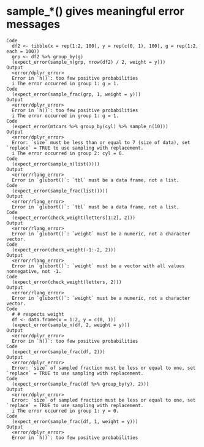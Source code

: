 # sample_*() gives meaningful error messages

    Code
      df2 <- tibble(x = rep(1:2, 100), y = rep(c(0, 1), 100), g = rep(1:2, each = 100))
      grp <- df2 %>% group_by(g)
      (expect_error(sample_n(grp, nrow(df2) / 2, weight = y)))
    Output
      <error/dplyr_error>
      Error in `h()`: too few positive probabilities
      i The error occurred in group 1: g = 1.
    Code
      (expect_error(sample_frac(grp, 1, weight = y)))
    Output
      <error/dplyr_error>
      Error in `h()`: too few positive probabilities
      i The error occurred in group 1: g = 1.
    Code
      (expect_error(mtcars %>% group_by(cyl) %>% sample_n(10)))
    Output
      <error/dplyr_error>
      Error: `size` must be less than or equal to 7 (size of data), set `replace` = TRUE to use sampling with replacement.
      i The error occurred in group 2: cyl = 6.
    Code
      (expect_error(sample_n(list())))
    Output
      <error/rlang_error>
      Error in `glubort()`: `tbl` must be a data frame, not a list.
    Code
      (expect_error(sample_frac(list())))
    Output
      <error/rlang_error>
      Error in `glubort()`: `tbl` must be a data frame, not a list.
    Code
      (expect_error(check_weight(letters[1:2], 2)))
    Output
      <error/rlang_error>
      Error in `glubort()`: `weight` must be a numeric, not a character vector.
    Code
      (expect_error(check_weight(-1:-2, 2)))
    Output
      <error/rlang_error>
      Error in `glubort()`: `weight` must be a vector with all values nonnegative, not -1.
    Code
      (expect_error(check_weight(letters, 2)))
    Output
      <error/rlang_error>
      Error in `glubort()`: `weight` must be a numeric, not a character vector.
    Code
      # # respects weight
      df <- data.frame(x = 1:2, y = c(0, 1))
      (expect_error(sample_n(df, 2, weight = y)))
    Output
      <error/dplyr_error>
      Error in `h()`: too few positive probabilities
    Code
      (expect_error(sample_frac(df, 2)))
    Output
      <error/dplyr_error>
      Error: `size` of sampled fraction must be less or equal to one, set `replace` = TRUE to use sampling with replacement.
    Code
      (expect_error(sample_frac(df %>% group_by(y), 2)))
    Output
      <error/dplyr_error>
      Error: `size` of sampled fraction must be less or equal to one, set `replace` = TRUE to use sampling with replacement.
      i The error occurred in group 1: y = 0.
    Code
      (expect_error(sample_frac(df, 1, weight = y)))
    Output
      <error/dplyr_error>
      Error in `h()`: too few positive probabilities

